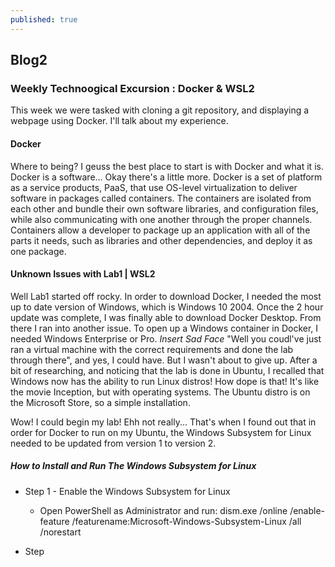 ```yaml
---
published: true
---
```

## Blog2

### Weekly Technoogical Excursion : Docker & WSL2

This week we were tasked with cloning a git repository, and displaying a webpage using Docker. I'll talk about my experience.

#### Docker
Where to being? I geuss the best place to start is with Docker and what it is. Docker is a software... Okay there's a little more. Docker is a set of platform as a service products, PaaS, that use OS-level virtualization to deliver software in packages called containers. The containers are isolated from each other and bundle their own software libraries, and configuration files, while also communicating with one another through the proper channels. Containers allow a developer to package up an application with all of the parts it needs, such as libraries and other dependencies, and deploy it as one package.

#### Unknown Issues with Lab1 | WSL2
Well Lab1 started off rocky. In order to download Docker, I needed the most up to date version of Windows, which is Windows 10 2004. Once the 2 hour update was complete, I was finally able to download Docker Desktop. From there I ran into another issue. To open up a Windows container in Docker, I needed Windows Enterprise or Pro. *Insert Sad Face* "Well you coudl've just ran a virtual machine with the correct requirements and done the lab through there", and yes, I could have. But I wasn't about to give up. After a bit of researching, and noticing that the lab is done in Ubuntu, I recalled that Windows now has the ability to run Linux distros! How dope is that! It's like the movie Inception, but with operating systems. The Ubuntu distro is on the Microsoft Store, so a simple installation. 

Wow! I could begin my lab! Ehh not really... That's when I found out that in order for Docker to run on my Ubuntu, the Windows Subsystem for Linux needed to be updated from version 1 to version 2. 

##### How to Install and Run The Windows Subsystem for Linux

* Step 1 - Enable the Windows Subsystem for Linux
	* Open PowerShell as Administrator and run: dism.exe /online /enable-feature /featurename:Microsoft-Windows-Subsystem-Linux /all /norestart
    
* Step
